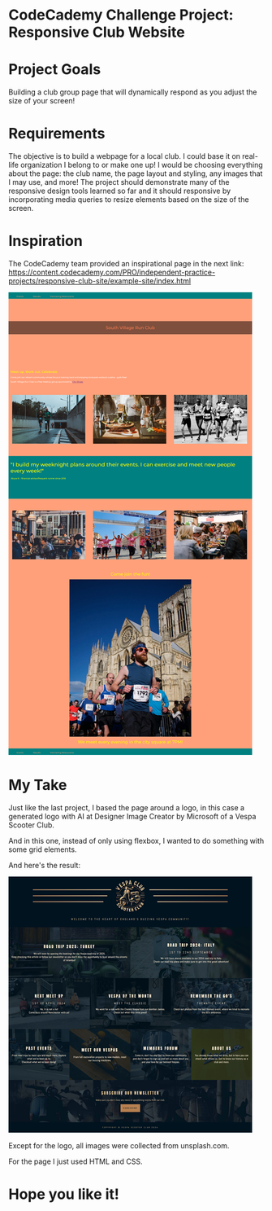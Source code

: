 # CodeCademy Challenge Project: Responsive Club Website

# Project Goals

Building a club group page that will dynamically respond as you adjust the size of your screen! ​

# Requirements

The objective is to build a webpage for a local club. I could base it on real-life organization I belong to or make one up! I would be choosing everything about the page: the club name, the page layout and styling, any images that I may use, and more!
The project should demonstrate many of the responsive design tools learned so far and it should responsive by incorporating media queries to resize elements based on the size of the screen.

# Inspiration

The CodeCademy team provided an inspirational page in the next link:
https://content.codecademy.com/PRO/independent-practice-projects/responsive-club-site/example-site/index.html


![image info](./resources/inspiration.png)


# My Take

Just like the last project, I based the page around a logo, in this case a generated logo with AI at Designer Image Creator by Microsoft of a Vespa Scooter Club. 

And in this one, instead of only using flexbox, I wanted to do something with some grid elements.

And here's the result:


![image info](./resources/Vespa_Club_thumb.png)


Except for the logo, all images were collected from unsplash.com.

For the page I just used HTML and CSS.

# Hope you like it!
